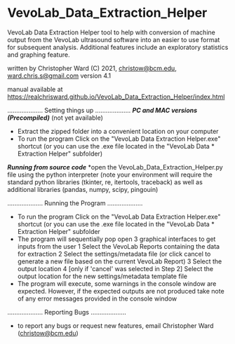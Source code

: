 # VevoLab_Data_Extraction_Helper

VevoLab Data Extraction Helper
tool to help with conversion of machine output from the VevoLab ultrasound software into an easier to use format for subsequent analysis. Additional features include an exploratory statistics and graphing feature.

written by Christopher Ward (C) 2021, christow@bcm.edu, ward.chris.s@gmail.com
version 4.1

manual available at
https://realchrisward.github.io/VevoLab_Data_Extraction_Helper/index.html

....................
Setting things up
....................
***PC and MAC versions (Precompiled)***
(not yet available)
* Extract the zipped folder into a convenient location on your computer
* To run the program Click on the "VevoLab Data Extraction Helper.exe" shortcut (or you can use the .exe file located in the "VevoLab Data * Extraction Helper" subfolder)

***Running from source code***
*open the VevoLab_Data_Extraction_Helper.py file using the python interpreter (note your environment will require the standard python libraries (tkinter, re, itertools, traceback) as well as additional libraries (pandas, numpy, scipy, pingouin)

....................
Running the Program
....................
* To run the program Click on the "VevoLab Data Extraction Helper.exe" shortcut (or you can use the .exe file located in the "VevoLab Data * Extraction Helper" subfolder
* The program will sequentially pop open 3 graphical interfaces to get inputs from the user
	1 Select the VevoLab Reports containing the data for extraction
	2 Select the settings/metadata file (or click cancel to generate a new file based on the current VevoLab Report)
	3 Select the output location
	4 [only if 'cancel' was selected in Step 2] Select the output location for the new settings/metadata template file
* The program will execute, some warnings in the console window are expected. However, if the expected outputs are not produced take note of any error messages provided in the console window

....................
Reporting Bugs
....................
* to report any bugs or request new features, email Christopher Ward (christow@bcm.edu)
